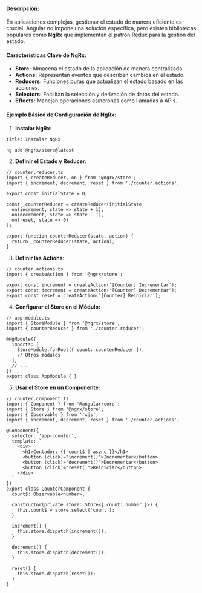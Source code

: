 #### **Descripción:**

En aplicaciones complejas, gestionar el estado de manera eficiente es crucial. Angular no impone una solución específica, pero existen bibliotecas populares como **NgRx** que implementan el patrón Redux para la gestión del estado.

#### **Características Clave de NgRx:**

- **Store:** Almacena el estado de la aplicación de manera centralizada.
- **Actions:** Representan eventos que describen cambios en el estado.
- **Reducers:** Funciones puras que actualizan el estado basado en las acciones.
- **Selectors:** Facilitan la selección y derivación de datos del estado.
- **Effects:** Manejan operaciones asíncronas como llamadas a APIs.

#### **Ejemplo Básico de Configuración de NgRx:**

1. **Instalar NgRx:**

```ad-note
title: Instalar NgRx
```
```
ng add @ngrx/store@latest
```

2. **Definir el Estado y Reducer:**

```
// counter.reducer.ts
import { createReducer, on } from '@ngrx/store';
import { increment, decrement, reset } from './counter.actions';

export const initialState = 0;

const _counterReducer = createReducer(initialState,
  on(increment, state => state + 1),
  on(decrement, state => state - 1),
  on(reset, state => 0)
);

export function counterReducer(state, action) {
  return _counterReducer(state, action);
}
```

3. **Definir las Actions:**

```
// counter.actions.ts
import { createAction } from '@ngrx/store';

export const increment = createAction('[Counter] Incrementar');
export const decrement = createAction('[Counter] Decrementar');
export const reset = createAction('[Counter] Reiniciar');
```

4. **Configurar el Store en el Módulo:**

```
// app.module.ts
import { StoreModule } from '@ngrx/store';
import { counterReducer } from './counter.reducer';

@NgModule({
  imports: [
    StoreModule.forRoot({ count: counterReducer }),
    // Otros módulos
  ],
  // ...
})
export class AppModule { }
```


5. **Usar el Store en un Componente:**

```
// counter.component.ts
import { Component } from '@angular/core';
import { Store } from '@ngrx/store';
import { Observable } from 'rxjs';
import { increment, decrement, reset } from './counter.actions';

@Component({
  selector: 'app-counter',
  template: `
    <div>
      <h1>Contador: {{ count$ | async }}</h1>
      <button (click)="increment()">Incrementar</button>
      <button (click)="decrement()">Decrementar</button>
      <button (click)="reset()">Reiniciar</button>
    </div>
  `
})
export class CounterComponent {
  count$: Observable<number>;

  constructor(private store: Store<{ count: number }>) {
    this.count$ = store.select('count');
  }

  increment() {
    this.store.dispatch(increment());
  }

  decrement() {
    this.store.dispatch(decrement());
  }

  reset() {
    this.store.dispatch(reset());
  }
}
```

